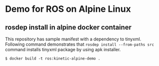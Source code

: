 # Demo for ROS on Alpine Linux

## rosdep install in alpine docker container

This repository has sample manifest with a dependency to tinyxml.
Following command demonstrates that `rosdep install --from-paths src` command installs tinyxml package by using apk installer.

```shell
$ docker build -t ros:kinetic-alpine-demo .
```
